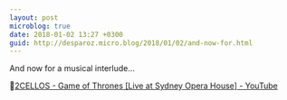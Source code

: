```yaml
---
layout: post
microblog: true
date: 2018-01-02 13:27 +0300
guid: http://desparoz.micro.blog/2018/01/02/and-now-for.html
---
```

And now for a musical interlude…

🔗[2CELLOS - Game of Thrones [Live at Sydney Opera House] - YouTube](https://www.youtube.com/watch?v=1yx1aV7Av2M&list=WL&index=10)

